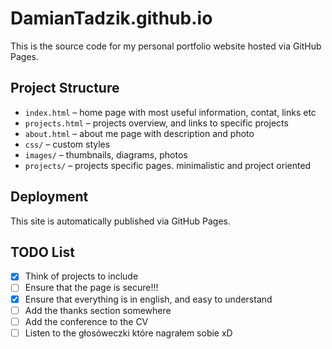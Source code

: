 # DamianTadzik.github.io
This is the source code for my personal portfolio website hosted via GitHub Pages.

## Project Structure
- `index.html` – home page with most useful information, contat, links etc
- `projects.html` – projects overview, and links to specific projects
- `about.html` – about me page with description and photo
- `css/` – custom styles
- `images/` – thumbnails, diagrams, photos
- `projects/` – projects specific pages. minimalistic and project oriented

## Deployment
This site is automatically published via GitHub Pages.

## TODO List
- [x] Think of projects to include
- [ ] Ensure that the page is secure!!!
- [x] Ensure that everything is in english, and easy to understand
- [ ] Add the thanks section somewhere
- [ ] Add the conference to the CV
- [ ] Listen to the głosóweczki które nagrałem sobie xD
